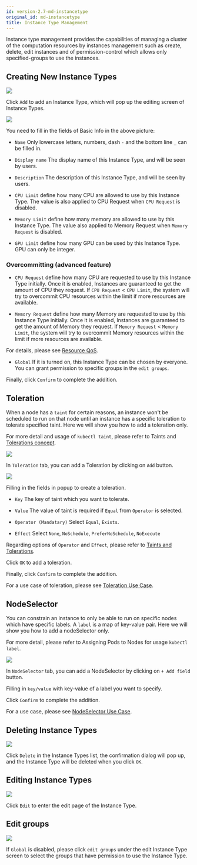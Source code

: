```yaml
---
id: version-2.7-md-instancetype
original_id: md-instancetype
title: Instance Type Management
---
```


Instance type management provides the capabilities of managing a cluster of the computation resources by instances management  such as create, delete, edit instances and of permission-control which allows only specified-groups to use the instances.

## Creating New Instance Types

![](assets/instancetype_3_v26.png)

Click `Add` to add an Instance Type, which will pop up the editing screen of Instance Types.

![](assets/admin_inst_v26.png)

You need to fill in the fields of Basic Info in the above picture:

+ `Name` Only lowercase letters, numbers, dash `-` and the bottom line `_` can be filled in.

+ `Display name` The display name of this Instance Type, and will be seen by users.

+ `Description` The description of this Instance Type, and will be seen by users.

+ `CPU Limit` define how many CPU are allowed to use by this Instance Type. The value is also applied to CPU Request when `CPU Request` is disabled.

+ `Memory Limit` define how many memory are allowed to use by this Instance Type. The value also applied to Memory Request when `Memory Request` is disabled.

+ `GPU Limit` define how many GPU can be used by this Instance Type. GPU can only be integer.

### Overcommitting (advanced feature)

+ `CPU Request` define how many CPU are requested to use by this Instance Type initially. Once it is enabled, Instances are guaranteed to get the amount of CPU they request. If `CPU Request` < `CPU Limit`, the system will try to overcommit CPU resources within the limit if more resources are available.

+ `Memory Request` define how many Memory are requested to use by this Instance Type initially. Once it is enabled, Instances are guaranteed to get the amount of Memory they request. If `Memory Request` < `Memory Limit`, the system will try to overcommit Memory resources within the limit if more resources are available.

For details, please see [Resource QoS](https://github.com/kubernetes/community/blob/master/contributors/design-proposals/node/resource-qos.md#resource-quality-of-service-in-kubernetes).

+ `Global` If it is turned on, this Instance Type can be chosen by everyone. You can grant permission to specific groups in the `edit groups`.

Finally, click `Confirm` to complete the addition.

## Toleration

When a node has a `taint` for certain reasons, an instance won't be scheduled to run on that node until an instance has a specific toleration to tolerate specified taint. Here we will show you how to add a toleration only.

For more detail and usage of `kubectl taint`, please refer to Taints and [Tolerations concept](https://kubernetes.io/docs/concepts/configuration/taint-and-toleration/).

![](assets/instance_type_toleration0_v26.png)

In `Toleration` tab, you can add a Toleration by clicking on `Add` button.

![](assets/instance_type_toleration1_v26.png)

Filling in the fields in popup to create a toleration.

+ `Key` The key of taint which you want to tolerate.

+ `Value` The value of taint is required if `Equal` from `Operator` is selected.

+ `Operator (Mandatary)` Select  `Equal`, `Exists`.

+ `Effect` Select `None`, `NoSchedule`, `PreferNoSchedule`, `NoExecute`

Regarding options of `Operator` and `Effect`, please refer to [Taints and Tolerations](https://kubernetes.io/docs/concepts/configuration/taint-and-toleration/).

Click `OK` to add a toleration.

Finally, click `Confirm` to complete the addition.

For a use case of toleration, please see [Toleration Use Case](usecase-toleration).

## NodeSelector

You can constrain an instance to only be able to run on specific nodes which have specific labels. A `label` is a map of key-value pair. Here we will show you how to add a nodeSelector only.

For more detail, please refer to Assigning Pods to Nodes for usage `kubectl label`.

![](assets/instance_type_nodeselector_v26.png)

In `NodeSelector` tab, you can add a NodeSelector by clicking on `+ Add field` button.

Filling in `key/value` with key-value of a label you want to specify.

Click `Confirm` to complete the addition.

For a use case, please see [NodeSelector Use Case](usecase-nodeselector).

## Deleting Instance Types

![](assets/actions.png)

Click `Delete` in the Instance Types list, the confirmation dialog will pop up, and the Instance Type will be deleted when you click `OK`.

## Editing Instance Types

![](assets/actions.png)

Click `Edit` to enter the edit page of the Instance Type.

## Edit groups

![](assets/edit_groups.png)

If `Global` is disabled, please click `edit groups` under the edit Instance Type screen to select the groups that have permission to use the Instance Type.
